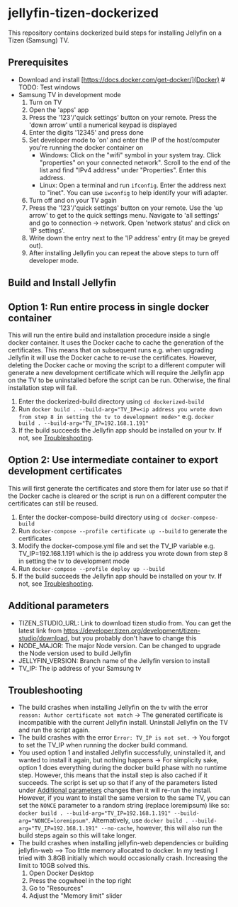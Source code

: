 # jellyfin-tizen-dockerized

This repository contains dockerized build steps for installing Jellyfin on a Tizen (Samsung) TV.

## Prerequisites

- Download and install [https://docs.docker.com/get-docker/](Docker) # TODO: Test windows
- Samsung TV in development mode
  1. Turn on TV
  2. Open the 'apps' app
  3. Press the '123'/'quick settings' button on your remote. Press the 'down arrow' until a numerical keypad is displayed
  4. Enter the digits '12345' and press done
  5. Set developer mode to 'on' and enter the IP of the host/computer you're running the docker container on
     - Windows: Click on the "wifi" symbol in your system tray. Click "properties" on your connected network". Scroll to the end of the list and find "IPv4 address" under "Properties". Enter this address.
     - Linux: Open a terminal and run `ifconfig`. Enter the address next to "inet". You can use `iwconfig` to help identify your wifi adapter.
  6. Turn off and on your TV again
  7. Press the '123'/'quick settings' button on your remote. Use the 'up arrow' to get to the quick settings menu. Navigate to 'all settings' and go to connection -> network. Open 'network status' and click on 'IP settings'.
  8. Write down the entry next to the 'IP address' entry (it may be greyed out).
  9. After installing Jellyfin you can repeat the above steps to turn off developer mode.

## Build and Install Jellyfin

## Option 1: Run entire process in single docker container

This will run the entire build and installation procedure inside a single docker container. It uses the Docker cache to cache the generation of the certificates. This means that on subsequent runs e.g. when upgrading Jellyfin it will use the Docker cache to re-use the certificates. However, deleting the Docker cache or moving the script to a different computer will generate a new development certificate which will require the Jellyfin app on the TV to be uninstalled before the script can be run. Otherwise, the final installation step will fail.

1. Enter the dockerized-build directory using `cd dockerized-build`
2. Run `docker build . --build-arg="TV_IP=<ip address you wrote down from step 8 in setting the tv to development mode>"` e.g. `docker build . --build-arg="TV_IP=192.168.1.191"`
3. If the build succeeds the Jellyfin app should be installed on your tv. If not, see [Troubleshooting](#troubleshooting).

## Option 2: Use intermediate container to export development certificates

This will first generate the certificates and store them for later use so that if the Docker cache is cleared or the script is run on a different computer the certificates can still be reused.

1. Enter the docker-compose-build directory using `cd docker-compose-build`
2. Run `docker-compose --profile certificate up --build` to generate the certificates
3. Modify the docker-compose.yml file and set the TV_IP variable e.g. TV_IP=192.168.1.191 which is the ip address you wrote down from step 8 in setting the tv to development mode
4. Run `docker-compose --profile deploy up --build`
5. If the build succeeds the Jellyfin app should be installed on your tv. If not, see [Troubleshooting](#troubleshooting).

## Additional parameters

- TIZEN_STUDIO_URL: Link to download tizen studio from. You can get the latest link from https://developer.tizen.org/development/tizen-studio/download, but you probably don't have to change this
- NODE_MAJOR: The major Node version. Can be changed to upgrade the Node version used to build Jellyfin
- JELLYFIN_VERSION: Branch name of the Jellyfin version to install
- TV_IP: The ip address of your Samsung tv

## Troubleshooting

- The build crashes when installing Jellyfin on the tv with the error `reason: Author certificate not match` -> The generated certificate is incompatible with the current Jellyfin install. Uninstall Jellyfin on the TV and run the script again.
- The build crashes with the error `Error: TV_IP is not set.` -> You forgot to set the TV_IP when running the docker build command.
- You used option 1 and installed Jellyfin successfully, uninstalled it, and wanted to install it again, but nothing happens -> For simplicity sake, option 1 does everything during the docker build phase with no runtime step. However, this means that the install step is also cached if it succeeds. The script is set up so that if any of the parameters listed under [Additional parameters](#additional-parameters) changes then it will re-run the install. However, if you want to install the same version to the same TV, you can set the `NONCE` parameter to a random string (replace loremipsum) like so: `docker build . --build-arg="TV_IP=192.168.1.191" --build-arg="NONCE=loremipsum"`. Alternatively, use `docker build . --build-arg="TV_IP=192.168.1.191" --no-cache`, however, this will also run the build steps again so this will take longer.
- The build crashes when installing jellyfin-web dependencies or building jellyfin-web --> Too little memory allocated to docker. In my testing I tried with 3.8GB initially which would occasionally crash. Increasing the limit to 10GB solved this.
  1. Open Docker Desktop
  2. Press the cogwheel in the top right
  3. Go to "Resources"
  4. Adjust the "Memory limit" slider

